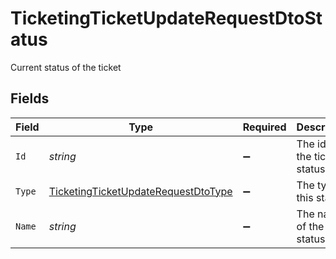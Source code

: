 # TicketingTicketUpdateRequestDtoStatus

Current status of the ticket


## Fields

| Field                                                                                                 | Type                                                                                                  | Required                                                                                              | Description                                                                                           | Example                                                                                               |
| ----------------------------------------------------------------------------------------------------- | ----------------------------------------------------------------------------------------------------- | ----------------------------------------------------------------------------------------------------- | ----------------------------------------------------------------------------------------------------- | ----------------------------------------------------------------------------------------------------- |
| `Id`                                                                                                  | *string*                                                                                              | :heavy_minus_sign:                                                                                    | The id of the ticket status.                                                                          | 001                                                                                                   |
| `Type`                                                                                                | [TicketingTicketUpdateRequestDtoType](../../Models/Components/TicketingTicketUpdateRequestDtoType.md) | :heavy_minus_sign:                                                                                    | The type of this status                                                                               |                                                                                                       |
| `Name`                                                                                                | *string*                                                                                              | :heavy_minus_sign:                                                                                    | The name of the ticket status.                                                                        | Backlog                                                                                               |